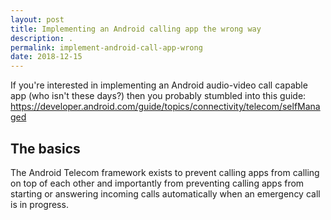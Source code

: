 ```yaml
---
layout: post
title: Implementing an Android calling app the wrong way
description: .
permalink: implement-android-call-app-wrong
date: 2018-12-15
---
```


If you're interested in implementing an Android audio-video call capable app (who isn't these days?) then you probably stumbled into this guide: https://developer.android.com/guide/topics/connectivity/telecom/selfManaged

## The basics

The Android Telecom framework exists to prevent calling apps from calling on top of each other and importantly from preventing calling apps from starting or answering incoming calls automatically when an emergency call is in progress.

